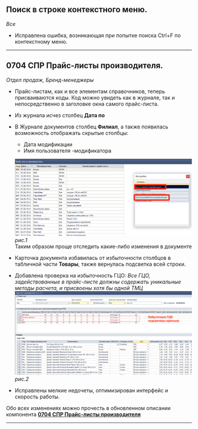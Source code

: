 

[//]:# (Абросимов)

## Поиск в строке контекстного меню.
*Все*

- Исправлена ошибка, возникающая при попытке поиска Ctrl+F по контекстному меню.


----------------
[//]:# (Абросимов)
## 0704 СПР Прайс-листы производителя.
*Отдел продаж, Бренд-менеджеры*

- Прайс-листам, как и все элементам справочников, теперь присваиваются коды. Код можно увидеть как в журнале, так и непосредственно в заголовке окна самого прайс-листа.
- Из журнала исчез столбец **Дата по**

- В Журнале документов столбец  **Филиал**, а также появилась возможность отображать скрытые столбцы:
  - Дата модификации
  - Имя пользователя -модификатора

  ![рис.1](./media/0704_1.png "рис.1")  
  *рис.1*  
Таким образом проще отследить какие-либо изменения в документе

- Карточка документа избавилась от избыточности столбцов в табличной части **Товары**, также вернулась подсветка всей строки.
- Добавлена проверка на избыточность ГЦО:
*Все ГЦО, задействованные в прайс-листе должны содержать уникальные методы расчета, и присвоены хотя бы одной ТМЦ*
![рис.2](./media/0704_2.png "рис.2")  
*рис.2*  
- Исправлены мелкие недочеты, оптимизирован интерфейс и скорость работы.

Обо всех изменениях можно прочесть в обновленном описании компонента [**0704 СПР Прайс-листы  производителя**](https://idistributor.gitbooks.io/distributor/content/Description%20of%20the%20components/0704/0704_PRICE2_LIST.html)

----------------------
